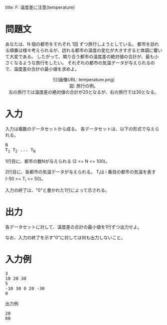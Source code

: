 title: F: 温度差に注意(temperature)

問題文
==
あなたは、N 個の都市をそれぞれ 1回 ずつ旅行しようとしている。
都市を訪れる順番は様々考えられるが、訪れる都市の温度の変化が大きすぎると体調に響いて大変である。
したがって、隣り合う都市の温度差の絶対値の合計が、最も小さくなるような旅行をしたい。
それぞれの都市の気温データが与えられるので、温度差の合計の最小値を求めよ。

<center>
![](画像URL: temperature.png)
<br>
図: 旅行の例。<br>
左の旅行では温度差の絶対値の合計が20となるが、右の旅行では30となる。
</center>

入力
==
入力は複数のデータセットから成る。
各データセットは、以下の形式で与えられる。

<pre>
N
T<sub>1</sub> T<sub>2</sub> ... T<sub>N</sub>
</pre>

1行目に、都市の数Nが与えられる (2 <= N <= 100)。

2行目に、各都市の気温データが与えられる。
T<sub>i</sub>は i 番目の都市の気温を表す (-50 <= T<sub>i</sub> <= 50)。

入力の終了は、"0"と書かれた1行によって示される。

出力
==
各データセットに対して、温度差の合計の最小値を1行ずつ出力せよ。

なお、入力の終了を示す"0"に対しては何も出力しないこと。

入力例
==
<pre>
3
10 20 30
5
-10 30 0 20 -30
0
</pre>

出力例
<pre>
20
60
</pre>
